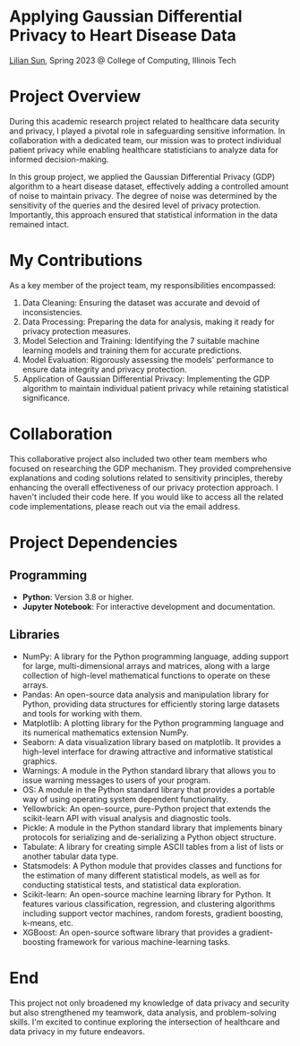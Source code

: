 

# Applying Gaussian Differential Privacy to Heart Disease Data

[Lilian Sun](https://github.com/lilian-swen), Spring 2023 @ College of Computing, Illinois Tech

# Project Overview

During this academic research project related to healthcare data security and privacy, I played a pivotal role in safeguarding sensitive information. In collaboration with a dedicated team, our mission was to protect individual patient privacy while enabling healthcare statisticians to analyze data for informed decision-making.

In this group project, we applied the Gaussian Differential Privacy (GDP) algorithm to a heart disease dataset, effectively adding a controlled amount of noise to maintain privacy. The degree of noise was determined by the sensitivity of the queries and the desired level of privacy protection. Importantly, this approach ensured that statistical information in the data remained intact.



# My Contributions

As a key member of the project team, my responsibilities encompassed:

1. Data Cleaning: Ensuring the dataset was accurate and devoid of inconsistencies.
2. Data Processing: Preparing the data for analysis, making it ready for privacy protection measures.
3. Model Selection and Training: Identifying the 7 suitable machine learning models and training them for accurate predictions.
4. Model Evaluation: Rigorously assessing the models' performance to ensure data integrity and privacy protection.
5. Application of Gaussian Differential Privacy: Implementing the GDP algorithm to maintain individual patient privacy while retaining statistical significance.



# Collaboration

This collaborative project also included two other team members who focused on researching the GDP mechanism. They provided comprehensive explanations and coding solutions related to sensitivity principles, thereby enhancing the overall effectiveness of our privacy protection approach. I haven't included their code here. If you would like to access all the related code implementations, please reach out via the email address.



# Project Dependencies 

## Programming

- **Python**: Version 3.8 or higher.
- **Jupyter Notebook**: For interactive development and documentation.

## Libraries

- NumPy: A library for the Python programming language, adding support for large, multi-dimensional arrays and matrices, along with a large collection of high-level mathematical functions to operate on these arrays.
- Pandas: An open-source data analysis and manipulation library for Python, providing data structures for efficiently storing large datasets and tools for working with them.
- Matplotlib: A plotting library for the Python programming language and its numerical mathematics extension NumPy.
- Seaborn: A data visualization library based on matplotlib. It provides a high-level interface for drawing attractive and informative statistical graphics.
- Warnings: A module in the Python standard library that allows you to issue warning messages to users of your program.
- OS: A module in the Python standard library that provides a portable way of using operating system dependent functionality.
- Yellowbrick: An open-source, pure-Python project that extends the scikit-learn API with visual analysis and diagnostic tools.
- Pickle: A module in the Python standard library that implements binary protocols for serializing and de-serializing a Python object structure.
- Tabulate: A library for creating simple ASCII tables from a list of lists or another tabular data type.
- Statsmodels: A Python module that provides classes and functions for the estimation of many different statistical models, as well as for conducting statistical tests, and statistical data exploration.
- Scikit-learn: An open-source machine learning library for Python. It features various classification, regression, and clustering algorithms including support vector machines, random forests, gradient boosting, k-means, etc.
- XGBoost: An open-source software library that provides a gradient-boosting framework for various machine-learning tasks.



# End

This project not only broadened my knowledge of data privacy and security but also strengthened my teamwork, data analysis, and problem-solving skills. I'm excited to continue exploring the intersection of healthcare and data privacy in my future endeavors.

